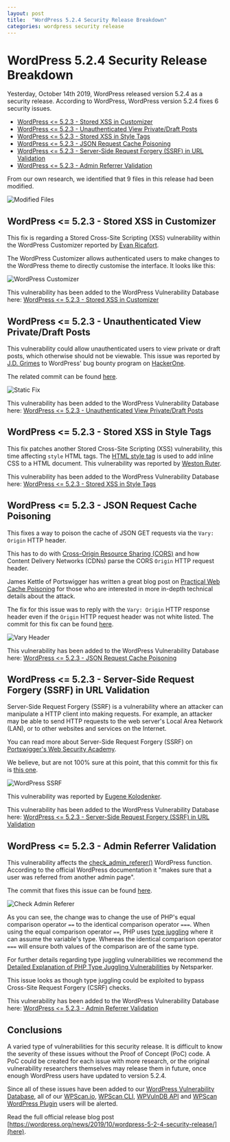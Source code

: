 ```yaml
---
layout: post
title:  "WordPress 5.2.4 Security Release Breakdown"
categories: wordpress security release
---
```


# WordPress 5.2.4 Security Release Breakdown

Yesterday, October 14th 2019, WordPress released version 5.2.4 as a security release. According to WordPress, WordPress version 5.2.4 fixes 6 security issues.

- [WordPress <= 5.2.3 - Stored XSS in Customizer](https://wpvulndb.com/vulnerabilities/9908)
- [WordPress <= 5.2.3 - Unauthenticated View Private/Draft Posts](https://wpvulndb.com/vulnerabilities/9909)
- [WordPress <= 5.2.3 - Stored XSS in Style Tags](https://wpvulndb.com/vulnerabilities/9910)
- [WordPress <= 5.2.3 - JSON Request Cache Poisoning](https://wpvulndb.com/vulnerabilities/9911)
- [WordPress <= 5.2.3 - Server-Side Request Forgery (SSRF) in URL Validation](https://wpvulndb.com/vulnerabilities/9912)
- [WordPress <= 5.2.3 - Admin Referrer Validation](https://wpvulndb.com/vulnerabilities/9913)

From our own research, we identified that 9 files in this release had been modified.

![Modified Files](/assets/posts/wordpress-524-release/files-modified.png)

## WordPress <= 5.2.3 - Stored XSS in Customizer

This fix is regarding a Stored Cross-Site Scripting (XSS) vulnerability within the WordPress Customizer reported by [Evan Ricafort](https://evanricafort.com/).

The WordPress Customizer allows authenticated users to make changes to the WordPress theme to directly customise the interface. It looks like this:

![WordPress Customizer](/assets/posts/wordpress-524-release/wordpress-customizer.png)

This vulnerability has been added to the WordPress Vulnerability Database here: [WordPress <= 5.2.3 - Stored XSS in Customizer](https://wpvulndb.com/vulnerabilities/9908)

## WordPress <= 5.2.3 - Unauthenticated View Private/Draft Posts

This vulnerability could allow unauthenticated users to view private or draft posts, which otherwise should not be viewable. This issue was reported by [J.D. Grimes](https://codesymphony.co/) to WordPress' bug bounty program on [HackerOne](https://hackerone.com/wordpress).

The related commit can be found [here](https://github.com/WordPress/WordPress/commit/f82ed753cf00329a5e41f2cb6dc521085136f308).

![Static Fix](/assets/posts/wordpress-524-release/static.png)

This vulnerability has been added to the WordPress Vulnerability Database here: [WordPress <= 5.2.3 - Unauthenticated View Private/Draft Posts](https://wpvulndb.com/vulnerabilities/9909)

## WordPress <= 5.2.3 - Stored XSS in Style Tags

This fix patches another Stored Cross-Site Scripting (XSS) vulnerability, this time affecting `style` HTML tags. The [HTML style tag](https://www.w3schools.com/tags/tag_style.asp) is used to add inline CSS to a HTML document. This vulnerability was reported by [Weston Ruter](https://weston.ruter.net/).

This vulnerability has been added to the WordPress Vulnerability Database here: [WordPress <= 5.2.3 - Stored XSS in Style Tags](https://wpvulndb.com/vulnerabilities/9910)

## WordPress <= 5.2.3 - JSON Request Cache Poisoning

This fixes a way to poison the cache of JSON GET requests via the `Vary: Origin` HTTP header.

This has to do with [Cross-Origin Resource Sharing (CORS)](https://developer.mozilla.org/en-US/docs/Web/HTTP/CORS) and how Content Delivery Networks (CDNs) parse the CORS `Origin` HTTP request header.

James Kettle of Portswigger has written a great blog post on [Practical Web Cache Poisoning](https://portswigger.net/research/practical-web-cache-poisoning) for those who are interested in more in-depth technical details about the attack.

The fix for this issue was to reply with the `Vary: Origin` HTTP response header even if the `Origin` HTTP request header was not white listed. The commit for this fix can be found [here](https://github.com/WordPress/WordPress/commit/b224c251adfa16a5f84074a3c0886270c9df38de).

![Vary Header](/assets/posts/wordpress-524-release/vary-header.png)

This vulnerability has been added to the WordPress Vulnerability Database here: [WordPress <= 5.2.3 - JSON Request Cache Poisoning](https://wpvulndb.com/vulnerabilities/9911)

## WordPress <= 5.2.3 - Server-Side Request Forgery (SSRF) in URL Validation

Server-Side Request Forgery (SSRF) is a vulnerability where an attacker can manipulate a HTTP client into making requests. For example, an attacker may be able to send HTTP requests to the web server's Local Area Network (LAN), or to other websites and services on the Internet.

You can read more about Server-Side Request Forgery (SSRF) on [Portswigger's Web Security Academy](https://portswigger.net/web-security/ssrf).

We believe, but are not 100% sure at this point, that this commit for this fix is [this one](https://github.com/WordPress/WordPress/commit/9db44754b9e4044690a6c32fd74b9d5fe26b07b2).

![WordPress SSRF](/assets/posts/wordpress-524-release/wordpress-ssrf.png)

This vulnerability was reported by [Eugene Kolodenker](https://eugenekolo.com/blog/).

This vulnerability has been added to the WordPress Vulnerability Database here: [WordPress <= 5.2.3 - Server-Side Request Forgery (SSRF) in URL Validation](https://wpvulndb.com/vulnerabilities/9912)

## WordPress <= 5.2.3 - Admin Referrer Validation

This vulnerability affects the [check_admin_referer()](https://developer.wordpress.org/reference/functions/check_admin_referer/) WordPress function. According to the official WordPress documentation it "makes sure that a user was referred from another admin page".

The commit that fixes this issue can be found [here](https://github.com/WordPress/WordPress/commit/b183fd1cca0b44a92f0264823dd9f22d2fd8b8d0).

![Check Admin Referer](/assets/posts/wordpress-524-release/check-admin-referer.png)

As you can see, the change was to change the use of PHP's equal comparison operator `==` to the identical comparison operator `===`. When using the equal comparison operator `==`, PHP uses [type juggling](https://www.php.net/manual/en/language.types.type-juggling.php) where it can assume the variable's type. Whereas the identical comparison operator `===` will ensure both values of the comparison are of the same type.

For further details regarding type juggling vulnerabilities we recommend the [Detailed Explanation of PHP Type Juggling Vulnerabilities](https://www.netsparker.com/blog/web-security/php-type-juggling-vulnerabilities/) by Netsparker.

This issue looks as though type juggling could be exploited to bypass Cross-Site Request Forgery (CSRF) checks.

This vulnerability has been added to the WordPress Vulnerability Database here: [WordPress <= 5.2.3 - Admin Referrer Validation](https://wpvulndb.com/vulnerabilities/9913)

## Conclusions

A varied type of vulnerabilities for this security release. It is difficult to know the severity of these issues without the Proof of Concept (PoC) code. A PoC could be created for each issue with more research, or the original vulnerability researchers themselves may release them in future, once enough WordPress users have updated to version 5.2.4.

Since all of these issues have been added to our [WordPress Vulnerability Database](https://wpvulndb.com/), all of our [WPScan.io](https://wpscan.io/), [WPScan CLI](http://wpscan.org/), [WPVulnDB API](https://wpvulndb.com/api) and [WPScan WordPress Plugin](https://wordpress.org/plugins/wpscan/) users will be alerted.

Read the full official release blog post [https://wordpress.org/news/2019/10/wordpress-5-2-4-security-release/](here).
